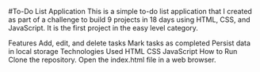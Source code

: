 #To-Do List Application
This is a simple to-do list application that I created as part of a challenge to build 9 projects in 18 days using HTML, CSS, and JavaScript. It is the first project in the easy level category.

Features
Add, edit, and delete tasks
Mark tasks as completed
Persist data in local storage
Technologies Used
HTML
CSS
JavaScript
How to Run
Clone the repository.
Open the index.html file in a web browser.
